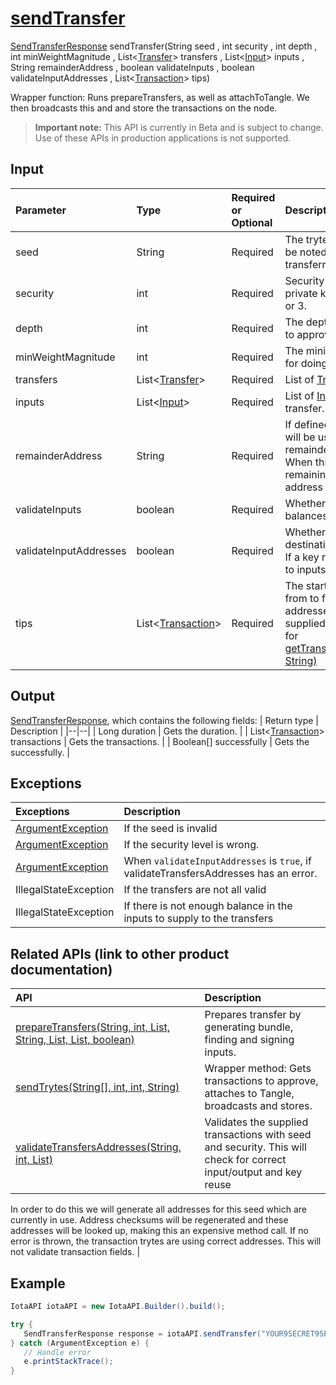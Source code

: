 
# [sendTransfer](https://github.com/iotaledger/iota-java/blob/master/jota/src/main/java/org/iota/jota/IotaAPI.java#L1129)
 [SendTransferResponse](https://github.com/iotaledger/iota-java/blob/master/jota/src/main/java/org/iota/jota/dto/response/SendTransferResponse.java) sendTransfer(String seed , int security , int depth , int minWeightMagnitude , List<[Transfer](https://github.com/iotaledger/iota-java/blob/master/jota/src/main/java/org/iota/jota/model/Transfer.java)> transfers , List<[Input](https://github.com/iotaledger/iota-java/blob/master/jota/src/main/java/org/iota/jota/model/Input.java)> inputs , String remainderAddress , boolean validateInputs , boolean validateInputAddresses , List<[Transaction](https://github.com/iotaledger/iota-java/blob/master/jota/src/main/java/org/iota/jota/model/Transaction.java)> tips)

Wrapper function: Runs prepareTransfers, as well as attachToTangle. We then broadcasts this and and store the transactions on the node.
> **Important note:** This API is currently in Beta and is subject to change. Use of these APIs in production applications is not supported.

## Input
| Parameter       | Type | Required or Optional | Description |
|:---------------|:--------|:--------| :--------|
| seed | String | Required | The tryte-encoded seed. It should be noted that this seed is not transferred. |
| security | int | Required | Security level to be used for the private key / address. Can be 1, 2 or 3. |
| depth | int | Required | The depth for getting transactions to approve |
| minWeightMagnitude | int | Required | The minimum weight magnitude for doing proof of work |
| transfers | List<[Transfer](https://github.com/iotaledger/iota-java/blob/master/jota/src/main/java/org/iota/jota/model/Transfer.java)> | Required | List of [Transfer](https://github.com/iotaledger/iota-java/blob/master/jota/src/main/java/org/iota/jota/model/Transfer.java) objects. |
| inputs | List<[Input](https://github.com/iotaledger/iota-java/blob/master/jota/src/main/java/org/iota/jota/model/Input.java)> | Required | List of [Input](https://github.com/iotaledger/iota-java/blob/master/jota/src/main/java/org/iota/jota/model/Input.java) used for funding the transfer. |
| remainderAddress | String | Required | If defined, this remainderAddress will be used for sending the remainder value (of the inputs) to.   When this is not defined, but a remaining exists, the next free address is used. |
| validateInputs | boolean | Required | Whether or not to validate the balances of the provided inputs. |
| validateInputAddresses | boolean | Required | Whether or not to validate if the destination address is already use. If a key reuse is detect or it's send to inputs. |
| tips | List<[Transaction](https://github.com/iotaledger/iota-java/blob/master/jota/src/main/java/org/iota/jota/model/Transaction.java)> | Required | The starting points we walk back from to find the balance of the addresses   If multiple tips are supplied, only the first tip is used for [getTransactionsToApprove(Integer, String)](https://github.com/iotaledger/iota-java/blob/master/jota/src/main/java/org/iota/jota/IotaAPICore.java#L423) |
    
## Output
[SendTransferResponse](https://github.com/iotaledger/iota-java/blob/master/jota/src/main/java/org/iota/jota/dto/response/SendTransferResponse.java), which contains the following fields:
| Return type | Description |
|--|--|
| Long duration | Gets the duration. |
| List<[Transaction](https://github.com/iotaledger/iota-java/blob/master/jota/src/main/java/org/iota/jota/model/Transaction.java)> transactions | Gets the transactions. |
| Boolean[] successfully | Gets the successfully. |

## Exceptions
| Exceptions     | Description |
|:---------------|:--------|
| [ArgumentException](https://github.com/iotaledger/iota-java/blob/master/jota/src/main/java/org/iota/jota/error/ArgumentException.java) | If the seed is invalid |
| [ArgumentException](https://github.com/iotaledger/iota-java/blob/master/jota/src/main/java/org/iota/jota/error/ArgumentException.java) | If the security level is wrong. |
| [ArgumentException](https://github.com/iotaledger/iota-java/blob/master/jota/src/main/java/org/iota/jota/error/ArgumentException.java) | When `validateInputAddresses` is `true`, if validateTransfersAddresses has an error. |
| IllegalStateException | If the transfers are not all valid |
| IllegalStateException | If there is not enough balance in the inputs to supply to the transfers |

## Related APIs (link to other product documentation)
| API     | Description |
|:---------------|:--------|
| [prepareTransfers(String, int, List, String, List, List, boolean)](https://github.com/iotaledger/iota-java/blob/master/jota/src/main/java/org/iota/jota/IotaAPI.java#L460) | Prepares transfer by generating bundle, finding and signing inputs. |
| [sendTrytes(String[], int, int, String)](https://github.com/iotaledger/iota-java/blob/master/jota/src/main/java/org/iota/jota/IotaAPI.java#L316) | Wrapper method: Gets transactions to approve, attaches to Tangle, broadcasts and stores. |
| [validateTransfersAddresses(String, int, List)](https://github.com/iotaledger/iota-java/blob/master/jota/src/main/java/org/iota/jota/IotaAPI.java#L1471) |  Validates the supplied transactions with seed and security. This will check for correct input/output and key reuse 
  In order to do this we will generate all addresses for this seed which are currently in use. Address checksums will be regenerated and these addresses will be looked up, making this an expensive method call. 
 If no error is thrown, the transaction trytes are using correct addresses.  This will not validate transaction fields. |

 ## Example
 
 ```Java
 IotaAPI iotaAPI = new IotaAPI.Builder().build();

try { 
    SendTransferResponse response = iotaAPI.sendTransfer("YOUR9SECRET9SEED9999999...", 3, 15, 18, new List<Transfer>(new Transfer[]{transfers, transfers}), new List<Input>(new Input[]{inputs, inputs}), "NJOKMNNHKBMCMFOJ9OTVLLZUYFTDTHAKIFWSCXPAGXGNDHPMGZWJXMCJXCVYWWJKSQOMUDDCTPT9MZAOM", true, DANAREEZEQWTXSQEERNXD9QORGKPOWOOYYNVVTXADVASZOXGDAMQKPWPIMJXSMOXCSGMDIJEQCBTQIMQM, new List<Transaction>(new Transaction[]{tips, tips}));
} catch (ArgumentException e) { 
    // Handle error
    e.printStackTrace(); 
}
 ```
